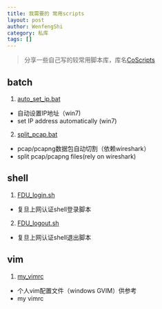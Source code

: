 ```yaml
---
title: 我需要的 常用scripts
layout: post
author: WenfengShi
category: 私库
tags: []
---
```


> 分享一些自己写的较常用脚本库，库名[CoScripts](https://github.com/wenfengshi/CoScripts)

## batch 

1. [auto_set_ip.bat](https://github.com/wenfengshi/CoScripts/blob/master/batch/auto_set_ip.bat)
- 自动设置IP地址（win7)
- set IP address automatically (win7)
2. [split_pcap.bat](https://github.com/wenfengshi/CoScripts/blob/master/batch/split_pcap.bat)
- pcap/pcapng数据包自动切割（依赖wireshark）
- split pcap/pcapng files(rely on wireshark)

## shell

1. [FDU_login.sh](https://github.com/wenfengshi/CoScripts/blob/master/shell/FDU_login.sh)
- 复旦上网认证shell登录脚本
2. [FDU_logout.sh](https://github.com/wenfengshi/CoScripts/blob/master/shell/FDU_logout.sh)
- 复旦上网认证shell退出脚本

## vim

1. [my_vimrc](https://github.com/wenfengshi/CoScripts/blob/master/vim/my_vimrc)
- 个人vim配置文件（windows GVIM）供参考
- my vimrc



